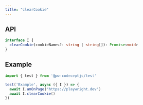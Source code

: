 ```yaml
---
title: "clearCookie"
---
```


## API

```typescript
interface I {
  clearCookie(cookieNames?: string | string[]): Promise<void>
}
```

## Example

```typescript
import { test } from '@pw-codeceptjs/test'

test('Example', async ({ I }) => {
  await I.amOnPage('https://playwright.dev')
  await I.clearCookie()
})
```

